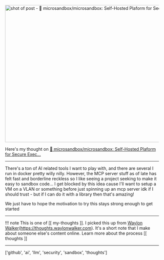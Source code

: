 
<a href="https://github.com/microsandbox/microsandbox">
    <img
        src="https://shots.wayl.one/shot/?url=https://github.com/microsandbox/microsandbox&height=450&width=800&scaled_width=800&scaled_height=450&selectors=""
        alt="shot of post - 💭 microsandbox/microsandbox: Self-Hosted Plaform for Secure Exec..."
        height=450
        width=800
    >
</a>

Here's my thought on <a href="https://github.com/microsandbox/microsandbox">💭 microsandbox/microsandbox: Self-Hosted Plaform for Secure Exec...</a>

---

There's a ton of AI related tools I want to play with, and there are several I run in docker pretty willy nilly. However, the MCP server stuff as of late has felt fast and borderline reckless so I like seeing a project seeking to make it easy to sandbox code... I get blocked by this idea cause I'll want to setup a VM on a VLAN or something before just spinning up an mcp server idk if I should trust - but if I can do it with a library then that's amazing!

We just have to hope the motivation to try this stays strong enough to get started

---

!!! note
     This is one of [[ my-thoughts ]]. I picked this up from [Waylon Walker](https://waylonwalker.com)(https://thoughts.waylonwalker.com). It's a short note that I make about someone else's
     content online.  Learn more about the process [[ thoughts ]]


---

['github', 'ai', 'llm', 'security', 'sandbox', 'thoughts']
        